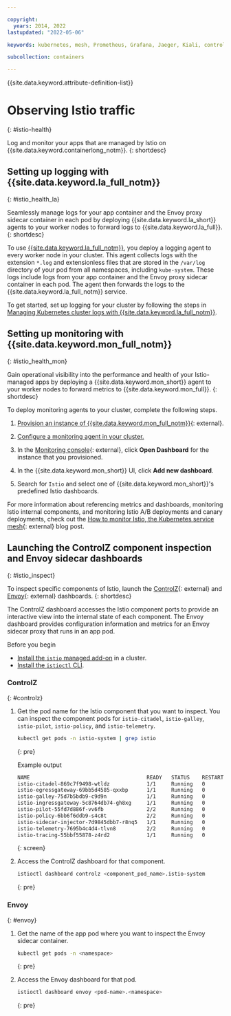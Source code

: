```yaml
---

copyright:
  years: 2014, 2022
lastupdated: "2022-05-06"

keywords: kubernetes, mesh, Prometheus, Grafana, Jaeger, Kiali, controlz, envoy

subcollection: containers

---
```


{{site.data.keyword.attribute-definition-list}}




# Observing Istio traffic
{: #istio-health}

Log and monitor your apps that are managed by Istio on {{site.data.keyword.containerlong_notm}}.
{: shortdesc}

## Setting up logging with {{site.data.keyword.la_full_notm}}
{: #istio_health_la}

Seamlessly manage logs for your app container and the Envoy proxy sidecar container in each pod by deploying {{site.data.keyword.la_short}} agents to your worker nodes to forward logs to {{site.data.keyword.la_full}}.
{: shortdesc}

To use [{{site.data.keyword.la_full_notm}}](/docs/log-analysis?topic=log-analysis-getting-started), you deploy a logging agent to every worker node in your cluster. This agent collects logs with the extension `*.log` and extensionless files that are stored in the `/var/log` directory of your pod from all namespaces, including `kube-system`. These logs include logs from your app container and the Envoy proxy sidecar container in each pod. The agent then forwards the logs to the {{site.data.keyword.la_full_notm}} service.

To get started, set up logging for your cluster by following the steps in [Managing Kubernetes cluster logs with {{site.data.keyword.la_full_notm}}](/docs/log-analysis?topic=log-analysis-tutorial-use-logdna).


## Setting up monitoring with {{site.data.keyword.mon_full_notm}}
{: #istio_health_mon}

Gain operational visibility into the performance and health of your Istio-managed apps by deploying a {{site.data.keyword.mon_short}} agent to your worker nodes to forward metrics to {{site.data.keyword.mon_full}}.
{: shortdesc}

To deploy monitoring agents to your cluster, complete the following steps.

1. [Provision an instance of {{site.data.keyword.mon_full_notm}}](https://cloud.ibm.com/observe/monitoring/create){: external}.

2. [Configure a monitoring agent in your cluster.](/docs/monitoring?topic=monitoring-config_agent#config_agent_kube_script)

3. In the [Monitoring console](https://cloud.ibm.com/observe/monitoring){: external}, click **Open Dashboard** for the instance that you provisioned.

4. In the {{site.data.keyword.mon_short}} UI, click **Add new dashboard**.

5. Search for `Istio` and select one of {{site.data.keyword.mon_short}}'s predefined Istio dashboards.

For more information about referencing metrics and dashboards, monitoring Istio internal components, and monitoring Istio A/B deployments and canary deployments, check out the [How to monitor Istio, the Kubernetes service mesh](https://sysdig.com/blog/monitor-istio/){: external} blog post.

## Launching the ControlZ component inspection and Envoy sidecar dashboards
{: #istio_inspect}

To inspect specific components of Istio, launch the [ControlZ](https://istio.io/latest/docs/ops/diagnostic-tools/controlz/){: external} and [Envoy](https://istio.io/latest/docs/reference/commands/istioctl/#istioctl-dashboard-envoy){: external} dashboards.
{: shortdesc}

The ControlZ dashboard accesses the Istio component ports to provide an interactive view into the internal state of each component. The Envoy dashboard provides configuration information and metrics for an Envoy sidecar proxy that runs in an app pod.

Before you begin
* [Install the `istio` managed add-on](/docs/containers?topic=containers-istio#istio_install) in a cluster.
* [Install the `istioctl` CLI](/docs/containers?topic=containers-istio#istioctl).

### ControlZ
{: #controlz}

1. Get the pod name for the Istio component that you want to inspect. You can inspect the component pods for `istio-citadel`, `istio-galley`, `istio-pilot`, `istio-policy`, and `istio-telemetry`.
    ```sh
    kubectl get pods -n istio-system | grep istio
    ```
    {: pre}

    Example output

    ```sh
    NAME                                      READY   STATUS    RESTARTS   AGE
    istio-citadel-869c7f9498-wtldz            1/1     Running   0          2m
    istio-egressgateway-69bb5d4585-qxxbp      1/1     Running   0          2m
    istio-galley-75d7b5bdb9-c9d9n             1/1     Running   0          2m
    istio-ingressgateway-5c8764db74-gh8xg     1/1     Running   0          2m
    istio-pilot-55fd7d886f-vv6fb              2/2     Running   0          2m
    istio-policy-6bb6f6ddb9-s4c8t             2/2     Running   0          2m
    istio-sidecar-injector-7d9845dbb7-r8nq5   1/1     Running   0          2m
    istio-telemetry-7695b4c4d4-tlvn8          2/2     Running   0          2m
    istio-tracing-55bbf55878-z4rd2            1/1     Running   0          2m
    ```
    {: screen}

2. Access the ControlZ dashboard for that component.
    ```sh
    istioctl dashboard controlz <component_pod_name>.istio-system
    ```
    {: pre}

### Envoy
{: #envoy}

1. Get the name of the app pod where you want to inspect the Envoy sidecar container.
    ```sh
    kubectl get pods -n <namespace>
    ```
    {: pre}

2. Access the Envoy dashboard for that pod.
    ```sh
    istioctl dashboard envoy <pod-name>.<namespace>
    ```
    {: pre}






